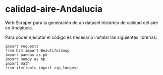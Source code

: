 # calidad-aire-Andalucia

Web Scraper para la generación de un dataset histórico de calidad del aire en Andalucía.

Para poder ejecutar el código es necesario instalar las siguientes librerías:

```
import requests
from bs4 import BeautifulSoup
import pandas as pd
import numpy as np
import math
from itertools import zip_longest
```
